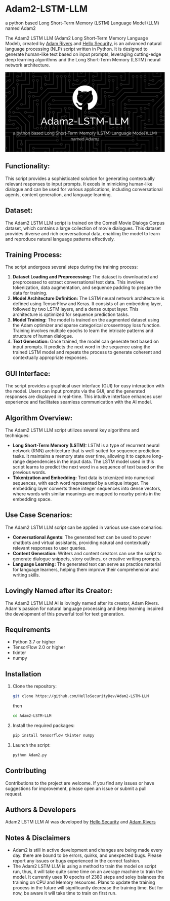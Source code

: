 # Adam2-LSTM-LLM
a python based Long Short-Term Memory (LSTM) Language Model (LLM) named Adam2

The Adam2 LSTM LLM (Adam2 Long Short-Term Memory Language Model), created by [Adam Rivers](https://abtzpro.github.io) and [Hello Security](https://hellosecurityllc.github.io), is an advanced natural language processing (NLP) script written in Python. It is designed to generate human-like text based on input prompts, leveraging cutting-edge deep learning algorithms and the Long Short-Term Memory (LSTM) neural network architecture.

![Adam2 Logo](https://github.com/HelloSecurityDev/Adam2-LSTM-LLM/blob/main/Adam2-LSTM-LLM.png)

## Functionality:
This script provides a sophisticated solution for generating contextually relevant responses to input prompts. It excels in mimicking human-like dialogue and can be used for various applications, including conversational agents, content generation, and language learning.

## Dataset:
The Adam2 LSTM LLM script is trained on the Cornell Movie Dialogs Corpus dataset, which contains a large collection of movie dialogues. This dataset provides diverse and rich conversational data, enabling the model to learn and reproduce natural language patterns effectively.

## Training Process:
The script undergoes several steps during the training process:
1. **Dataset Loading and Preprocessing:** The dataset is downloaded and preprocessed to extract conversational text data. This involves tokenization, data augmentation, and sequence padding to prepare the data for training.
2. **Model Architecture Definition:** The LSTM neural network architecture is defined using TensorFlow and Keras. It consists of an embedding layer, followed by two LSTM layers, and a dense output layer. This architecture is optimized for sequence prediction tasks.
3. **Model Training:** The model is trained on the augmented dataset using the Adam optimizer and sparse categorical crossentropy loss function. Training involves multiple epochs to learn the intricate patterns and structure of human dialogue.
4. **Text Generation:** Once trained, the model can generate text based on input prompts. It predicts the next word in the sequence using the trained LSTM model and repeats the process to generate coherent and contextually appropriate responses.

## GUI Interface:
The script provides a graphical user interface (GUI) for easy interaction with the model. Users can input prompts via the GUI, and the generated responses are displayed in real-time. This intuitive interface enhances user experience and facilitates seamless communication with the AI model.

## Algorithm Overview:
The Adam2 LSTM LLM script utilizes several key algorithms and techniques:
- **Long Short-Term Memory (LSTM):** LSTM is a type of recurrent neural network (RNN) architecture that is well-suited for sequence prediction tasks. It maintains a memory state over time, allowing it to capture long-range dependencies in the input data. The LSTM model used in this script learns to predict the next word in a sequence of text based on the previous words.
- **Tokenization and Embedding:** Text data is tokenized into numerical sequences, with each word represented by a unique integer. The embedding layer converts these integer sequences into dense vectors, where words with similar meanings are mapped to nearby points in the embedding space.

## Use Case Scenarios:
The Adam2 LSTM LLM script can be applied in various use case scenarios:
- **Conversational Agents:** The generated text can be used to power chatbots and virtual assistants, providing natural and contextually relevant responses to user queries.
- **Content Generation:** Writers and content creators can use the script to generate dialogue snippets, story outlines, or creative writing prompts.
- **Language Learning:** The generated text can serve as practice material for language learners, helping them improve their comprehension and writing skills.

## Lovingly Named after its Creator:
The Adam2 LSTM LLM AI is lovingly named after its creator, Adam Rivers. 
Adam's passion for natural language processing and deep learning inspired the development of this powerful tool for text generation.

## Requirements
- Python 3.7 or higher
- TensorFlow 2.0 or higher
- tkinter
- numpy

## Installation
1. Clone the repository:

   ```bash
   git clone https://github.com/HelloSecurityDev/Adam2-LSTM-LLM
   ```
   then
   ```bash
   cd Adam2-LSTM-LLM
   ```
3. Install the required packages:
   ```bash
   pip install tensorflow tkinter numpy

4. Launch the script:
   ```bash
   python Adam2.py

## Contributing
Contributions to the project are welcome. If you find any issues or have suggestions for improvement, please open an issue or submit a pull request.

## Authors & Developers
Adam2 LSTM LLM AI was developed by [Hello Security](https://hellosecurityllc.github.io) and [Adam Rivers](https://abtzpro.github.io)

## Notes & Disclaimers
- Adam2 is still in active development and changes are being made every day. there are bound to be errors, quirks, and unexpected bugs. Please report any issues or bugs experienced in the correct fashion.
- The Adam2 LSTM LLM is using a method to train the model on script run, thus, it will take quite some time on an average machine to train the model. It currently uses 10 epochs of 2380 steps and soley balances the training on CPU and Memory resources. Plans to update the training process in the future will significantly decrease the training time. But for now, be aware it will take time to train on first run. 
